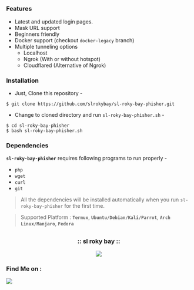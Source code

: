 <!-- Zphisher -->

<p align="center">

##

### Features

- Latest and updated login pages.
- Mask URL support 
- Beginners friendly
- Docker support (checkout `docker-legacy` branch)
- Multiple tunneling options
  - Localhost
  - Ngrok (With or without hotspot)
  - Cloudflared (Alternative of Ngrok)


### Installation

- Just, Clone this repository -
```
$ git clone https://github.com/slrokybay/sl-roky-bay-phisher.git
```

- Change to cloned directory and run `sl-roky-bay-phisher.sh` -
```
$ cd sl-roky-bay-phisher
$ bash sl-roky-bay-phisher.sh
```
### Dependencies

**`sl-roky-bay-phisher`** requires following programs to run properly - 
- `php`
- `wget`
- `curl`
- `git`

> All the dependencies will be installed automatically when you run `sl-roky-bay-phisher` for the first time.

> Supported Platform : **`Termux`**, **`Ubuntu/Debian/Kali/Parrot`**, **`Arch Linux/Manjaro`**, **`Fedora`**

##

<h3 align="center">
:: sl roky bay ::
</h3>
<p align="center">
<img src=".imgs/wf.gif"/>
</p>


### Find Me on :
<p align="left">
  
  <a href="https://wa.me/+94775643433" target="_blank"><img src="https://images.app.goo.gl/QDepNVAv98b45yxB6"></a>

</p>

